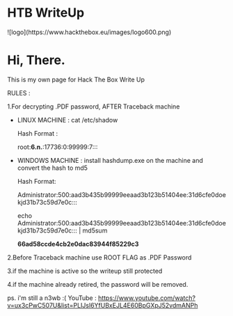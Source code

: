 <h1>HTB WriteUp</h1>
![logo](https://www.hackthebox.eu/images/logo600.png)
<h1>Hi, There.</h1>

This is my own page for Hack The Box Write Up

RULES :

1.For decrypting .PDF password, AFTER Traceback machine 
- LINUX MACHINE : cat /etc/shadow

  Hash Format :

  root:<b>$6$.n.</b>:17736:0:99999:7:::

- WINDOWS MACHINE : install hashdump.exe on the machine and convert the hash to md5

  Hash Format:

  Administrator:500:aad3b435b99999eeaad3b123b51404ee:31d6cfe0doekjd31b73c59d7e0c:::

  echo Administrator:500:aad3b435b99999eeaad3b123b51404ee:31d6cfe0doekjd31b73c59d7e0c::: | md5sum

  <b>66ad58ccde4cb2e0dac83944f85229c3</b>

2.Before Traceback machine use ROOT FLAG as .PDF Password

3.if the machine is active so the writeup still protected

4.if the machine already retired, the password will be removed.



ps. i'm still a n3wb :(
YouTube : https://www.youtube.com/watch?v=ux3cPwC507U&list=PLIJsl6YfUBxEJL4E60BpGXpJ52vdmANPh
